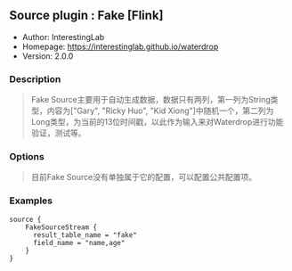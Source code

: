 ## Source plugin : Fake [Flink]

* Author: InterestingLab
* Homepage: https://interestinglab.github.io/waterdrop
* Version: 2.0.0

### Description
> Fake Source主要用于自动生成数据，数据只有两列，第一列为String类型，内容为["Gary", "Ricky Huo", "Kid Xiong"]中随机一个，第二列为Long类型，为当前的13位时间戳，以此作为输入来对Waterdrop进行功能验证，测试等。

### Options
> 目前Fake Source没有单独属于它的配置，可以配置公共配置项。

### Examples
```
source {
    FakeSourceStream {
      result_table_name = "fake"
      field_name = "name,age"
    }
}
```
